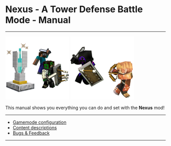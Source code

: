 # Nexus - A Tower Defense Battle Mode - Manual

----

![](nexus_defense.png) ![](nexus_attack.png)

This manual shows you everything you can do and set with the **Nexus** mod!

----

- [Gamemode configuration](gamemode_configuration.md)
- [Content descriptions](content_description.md)
- [Bugs & Feedback](bugs_feedback.md)

----
